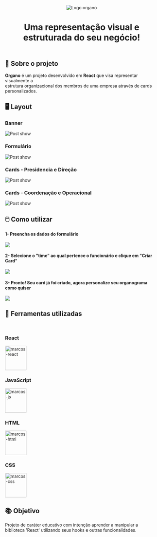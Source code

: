 <header>
<img alt="Logo organo" src='./public/imgs/imagens/logorgano2.png'/>
<h1>Uma representação visual e estruturada do seu negócio!</h1>
</header>

## 📖 Sobre o projeto
 **Organo** é um projeto desenvolvido em **React** que visa representar visualmente a</br>
 estrutura organizacional dos membros de uma empresa através de cards personalizados.
 
 ## 🖥️ Layout 
 
 ### Banner
 ![Post show](https://github.com/marquenrique/organo/blob/master/public/imgs/imagens/print1.png)
 ### Formulário
 ![Post show](https://github.com/marquenrique/organo/blob/master/public/imgs/imagens/print2.png)
 ### Cards - Presidencia e Direção
 ![Post show](https://github.com/marquenrique/organo/blob/master/public/imgs/imagens/print3.png)
 ### Cards - Coordenação e Operacional
 ![Post show](https://github.com/marquenrique/organo/blob/master/public/imgs/imagens/print4.png)
 
 ## 🖱️ Como utilizar
 <div>
 <h4>1- Preencha os dados do formulário</h4>
 <img src="./public/imgs/imagens/formu.png"/>
 </div>
 
 <div>
 <h4>2- Selecione o "time" ao qual pertence o funcionário e clique em "Criar Card"</h4>
 <img src="./public/imgs/imagens/escolha.png"/>
 </div>
 
 <div>
 <h4>3- Pronto! Seu card já foi criado, agora personalize seu organograma como quiser</h4>
 <img src="./public/imgs/imagens/card.png"/>
 </div>
 
 
 ## 🔨 Ferramentas utilizadas
 <div display=inline><br>
 <h3> React </h3>
<img align="center" alt="marcos-react" height="80" width="70" src="https://cdn.jsdelivr.net/gh/devicons/devicon/icons/react/react-original.svg"/>
 <h3> JavaScript </h3>
<img align="center" alt="marcos-js" height="80" width="70" src="https://cdn.jsdelivr.net/gh/devicons/devicon/icons/javascript/javascript-original.svg"/>
<h3> HTML </h3>
<img align="center" alt="marcos-html" height="80" width="70" src="https://cdn.jsdelivr.net/gh/devicons/devicon/icons/html5/html5-plain.svg"/>
<h3> CSS </h3>
<img align="center" alt="marcos-css" height="80" width="70" src="https://cdn.jsdelivr.net/gh/devicons/devicon/icons/css3/css3-original.svg"/>
</div>

## 📚 Objetivo 
Projeto de caráter educativo com intenção aprender a manipular a biblioteca 'React' utilizando seus hooks e outras funcionalidades.




